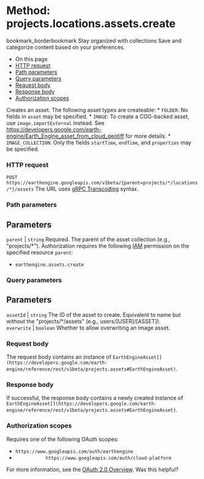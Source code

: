  
#  Method: projects.locations.assets.create
bookmark_borderbookmark Stay organized with collections  Save and categorize content based on your preferences.
  * On this page
  * [HTTP request](https://developers.google.com/earth-engine/reference/rest/v1beta/projects.locations.assets/create#http-request)
  * [Path parameters](https://developers.google.com/earth-engine/reference/rest/v1beta/projects.locations.assets/create#path-parameters)
  * [Query parameters](https://developers.google.com/earth-engine/reference/rest/v1beta/projects.locations.assets/create#query-parameters)
  * [Request body](https://developers.google.com/earth-engine/reference/rest/v1beta/projects.locations.assets/create#request-body)
  * [Response body](https://developers.google.com/earth-engine/reference/rest/v1beta/projects.locations.assets/create#response-body)
  * [Authorization scopes](https://developers.google.com/earth-engine/reference/rest/v1beta/projects.locations.assets/create#authorization-scopes)


Creates an asset.
The following asset types are createable: * `FOLDER`: No fields in `asset` may be specified. * `IMAGE`: To create a COG-backed asset, use `image.importExternal` instead. See <https://developers.google.com/earth-engine/Earth_Engine_asset_from_cloud_geotiff> for more details. * `IMAGE_COLLECTION`: Only the fields `startTime`, `endTime`, and `properties` may be specified.
### HTTP request
`POST https://earthengine.googleapis.com/v1beta/{parent=projects/*/locations/*}/assets`
The URL uses [gRPC Transcoding](https://google.aip.dev/127) syntax.
### Path parameters
Parameters  
---  
`parent` |  `string` Required. The parent of the asset collection (e.g., "projects/*"). Authorization requires the following [IAM](https://cloud.google.com/iam/docs/) permission on the specified resource `parent`:
  * `earthengine.assets.create`

  
### Query parameters
Parameters  
---  
`assetId` |  `string` The ID of the asset to create. Equivalent to name but without the "projects/*/assets" (e.g., users/[USER]/[ASSET]).  
`overwrite` |  `boolean` Whether to allow overwriting an image asset.  
### Request body
The request body contains an instance of `EarthEngineAsset[](https://developers.google.com/earth-engine/reference/rest/v1beta/projects.assets#EarthEngineAsset)`.
### Response body
If successful, the response body contains a newly created instance of `EarthEngineAsset[](https://developers.google.com/earth-engine/reference/rest/v1beta/projects.assets#EarthEngineAsset)`.
### Authorization scopes
Requires one of the following OAuth scopes:
  * `https://www.googleapis.com/auth/earthengine`
  * `           https://www.googleapis.com/auth/cloud-platform`


For more information, see the [OAuth 2.0 Overview](https://developers.google.com/identity/protocols/OAuth2).
Was this helpful?
